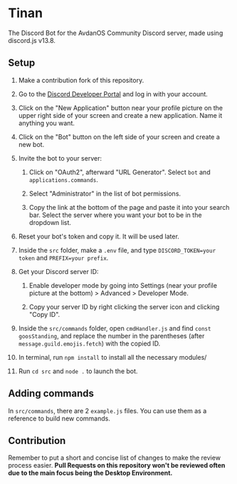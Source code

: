 # Tinan

The Discord Bot for the AvdanOS Community Discord server, made using discord.js v13.8.

## Setup

1. Make a contribution fork of this repository.

2. Go to the [Discord Developer Portal](https://discord.com/developers/applications) and log in with your account.

3. Click on the "New Application" button near your profile picture on the upper right side of your screen and create a new application. Name it anything you want.

4. Click on the "Bot" button on the left side of your screen and create a new bot.

5. Invite the bot to your server:

   1. Click on "OAuth2", afterward "URL Generator". Select `bot` and `applications.commands`.

   2. Select "Administrator" in the list of bot permissions.

   3. Copy the link at the bottom of the page and paste it into your search bar. Select the server where you want your bot to be in the dropdown list.

6. Reset your bot's token and copy it. It will be used later.

7. Inside the `src` folder, make a `.env` file, and type `DISCORD_TOKEN=your token` and `PREFIX=your prefix`.

8. Get your Discord server ID:

   1. Enable developer mode by going into Settings (near your profile picture at the bottom) > Advanced > Developer Mode.

   2. Copy your server ID by right clicking the server icon and clicking "Copy ID".

9. Inside the `src/commands` folder, open `cmdHandler.js` and find `const goosStanding`, and replace the number in the parentheses (after `message.guild.emojis.fetch`) with the copied ID.

10. In terminal, run `npm install` to install all the necessary modules/

11. Run `cd src` and `node .` to launch the bot.

## Adding commands

In `src/commands`, there are 2 `example.js` files. You can use them as a reference to build new commands.

## Contribution

Remember to put a short and concise list of changes to make the review process easier. **Pull Requests on this repository won't be reviewed often due to the main focus being the Desktop Environment.**

